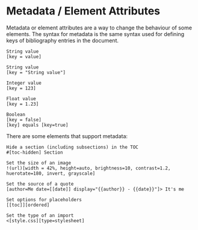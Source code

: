 # Metadata / Element Attributes

Metadata or element attributes are a way to change the behaviour of some
elements.
The syntax for metadata is the same syntax used for defining keys of bibliography entries
in the document.

```
String value
[key = value]

String value
[key = "String value"]

Integer value
[key = 123]

Float value
[key = 1.23]

Boolean
[key = false]
[key] equals [key=true]
```


There are some elements that support metadata:

```
Hide a section (including subsections) in the TOC
#[toc-hidden] Section

Set the size of an image
!(url)[width = 42%, height=auto, brightness=10, contrast=1.2, huerotate=180, invert, grayscale]

Set the source of a quote
[author=Me date=[[date]] display="{{author}} - {{date}}"]> It's me

Set options for placeholders
[[toc]][ordered]

Set the type of an import
<[style.css][type=stylesheet]
```